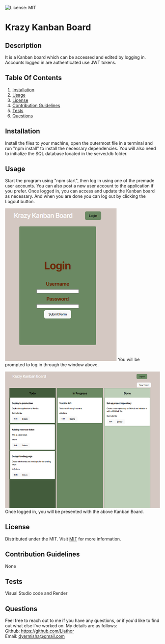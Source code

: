 ![License: MIT](https://img.shields.io/badge/License-MIT-yellow.svg)

# Krazy Kanban Board

## Description
It is a Kanban board which can be accessed and edited by logging in. Accounts logged in are authenticated use JWT tokens.

## Table Of Contents
1. [Installation](#installation)
2. [Usage](#usage)
3. [License](#license)
4. [Contribution Guidelines](#contribution)
5. [Tests](#tests)
6. [Questions](#questions)

## Installation
Install the files to your machine, open the outermost file in a terminal and run "npm install" to install the necessary dependencies. You will also need to initialize the SQL database located in the server/db folder.

## Usage
Start the program using "npm start", then log in using one of the premade user accounts. You can also post a new user account to the application if you prefer. Once logged in, you can access and update the Kanban board as necessary. And when you are done you can log out by clicking the Logout button.

![Login page example](./assets/Login.png)
You will be prompted to log in through the window above.  

![Board page example](./assets/board.png)
Once logged in, you will be presented with the above Kanban Board.

## License
Distributed under the MIT. Visit [MIT](https://opensource.org/licenses/MIT) for more information.

## Contribution Guidelines
None

## Tests
Visual Studio code and Render

## Questions
Feel free to reach out to me if you have any questions, or if you'd like to find out what else I've worked on. My details are as follows:  
  Github: https://github.com/Liathor  
  Email: dyermisha@gmail.com  

